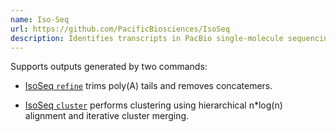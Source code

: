 ```yaml
---
name: Iso-Seq
url: https://github.com/PacificBiosciences/IsoSeq
description: Identifies transcripts in PacBio single-molecule sequencing data (HiFi reads)
---
```


Supports outputs generated by two commands:

- [IsoSeq `refine`](https://github.com/PacificBiosciences/IsoSeq/blob/master/isoseq-clustering.md#step-3---refine) trims poly(A) tails and removes concatemers.

- [IsoSeq `cluster`](https://github.com/PacificBiosciences/IsoSeq/blob/master/isoseq-clustering.md#step-4---clustering) performs clustering using hierarchical n\*log(n) alignment and iterative cluster merging.

